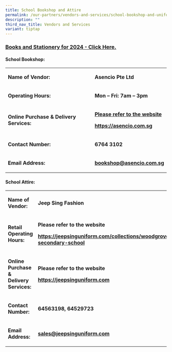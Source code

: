 ```yaml
---
title: School Bookshop and Attire
permalink: /our-partners/vendors-and-services/school-bookshop-and-uniform/
description: ""
third_nav_title: Vendors and Services
variant: tiptap
---
```

<h3><strong><a href="https://sites.google.com/moe.edu.sg/parentssupportwithwoodgrovesec/books-stationery" rel="noopener noreferrer nofollow" target="_blank">Books and Stationery for 2024 - Click Here.</a></strong></h3><h4><strong>School Bookshop:</strong></h4><table><tbody><tr><td rowspan="1" colspan="1"><p><strong>Name of Vendor:</strong></p></td><td rowspan="1" colspan="1"><p><strong>Asencio Pte Ltd</strong></p></td></tr><tr><td rowspan="1" colspan="1"><p><strong>Operating Hours:</strong></p></td><td rowspan="1" colspan="1"><p><strong>Mon – Fri: 7am – 3pm</strong></p></td></tr><tr><td rowspan="1" colspan="1"><p><strong>Online Purchase &amp; Delivery Services:</strong></p></td><td rowspan="1" colspan="1"><p><strong><u>Please refer to the website</u></strong></p><p><strong><a href="https://asencio.com.sg/" rel="noopener noreferrer nofollow" target="_blank">https://asencio.com.sg</a></strong></p></td></tr><tr><td rowspan="1" colspan="1"><p><strong>Contact Number:</strong></p></td><td rowspan="1" colspan="1"><p><strong>6764 3102</strong></p></td></tr><tr><td rowspan="1" colspan="1"><p><strong>Email Address:</strong></p></td><td rowspan="1" colspan="1"><p><strong><a href="mailto:bookshop@asencio.com.sg" rel="noopener noreferrer nofollow" target="_blank">bookshop@asencio.com.sg</a></strong></p></td></tr></tbody></table><h4><strong>School Attire:</strong></h4><table><tbody><tr><td rowspan="1" colspan="1"><p><strong>Name of Vendor:</strong></p></td><td rowspan="1" colspan="1"><p><strong>Jeep Sing Fashion</strong></p></td></tr><tr><td rowspan="1" colspan="1"><p><strong>Retail Operating Hours:</strong></p></td><td rowspan="1" colspan="1"><p><strong>Please refer to the website</strong></p><p><strong><a href="https://jeepsinguniform.com" rel="noopener noreferrer nofollow" target="_blank">https://jeepsinguniform.com/collections/woodgrove-secondary-school</a></strong></p></td></tr><tr><td rowspan="1" colspan="1"><p><strong>Online Purchase &amp; Delivery Services:</strong></p></td><td rowspan="1" colspan="1"><p><strong>Please refer to the website</strong></p><p><strong><a href="https://jeepsinguniform.com" rel="noopener noreferrer nofollow" target="_blank">https://jeepsinguniform.com</a></strong></p></td></tr><tr><td rowspan="1" colspan="1"><p><strong>Contact Number:</strong></p></td><td rowspan="1" colspan="1"><p><strong>64563198, 64529723</strong></p></td></tr><tr><td rowspan="1" colspan="1"><p><strong>Email Address:</strong></p></td><td rowspan="1" colspan="1"><p><strong><a href="mailto:sales@jeepsinguniform.com" rel="noopener noreferrer nofollow" target="_blank">sales@jeepsinguniform.com</a></strong></p></td></tr></tbody></table><p></p>